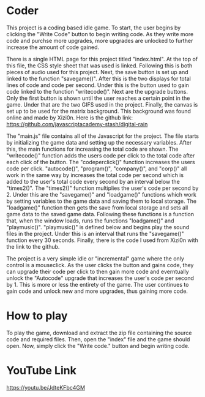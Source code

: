 # Coder
This project is a coding based idle game. To start, the user begins by clicking the "Write Code" button to begin writing code. As they write more code and purchse more upgrades, more upgrades are unlocked to further increase the amount of code gained.

There is a single HTML page for this project titled "index.html". At the top of this file, the CSS style sheet that was used is linked. Following this is both pieces of audio used for this project. Next, the save button is set up and linked to the function "savegame()". After this is the two displays for total lines of code and code per second. Under this is the button used to gain code linked to the function "writecode()". Next are the upgrade buttons. Only the first button is shown until the user reaches a certain point in the game. Under that are the two GIFS used in the project. Finally, the canvas is set up to be used for the matrix background. This background was found online and made by Xizi0n. Here is the github link: https://github.com/javascriptacademy-stash/digital-rain

The "main.js" file contains all of the Javascript for the project. The file starts by initializing the game data and setting up the necessary variables. After this, the main functions for increasing the total code are shown. The "writecode()" function adds the users code per click to the total code after each click of the button. The "codeperclick()" function increases the users code per click. "autocode()", "program()", "company()", and "corp()" all work in the same way by increases the total code per second which is added to the user's total code every second by an interval below the "times2()". The "times2()" function multiplies the user's code per second by 2. Under this are the "savegame()" and "loadgame()" functions which work by setting variables to the game data and saving them to local storage. The "loadgame()" function then gets the save from local storage and sets all game data to the saved game data. Following these functions is a function that, when the window loads, runs the functions "loadgame()" and "playmusic()". "playmusic()" is defined below and begins play the sound files in the project. Under this is an interval that runs the "savegame()" function every 30 seconds. Finally, there is the code I used from Xizi0n with the link to the github.

The project is a very simple idle or "incremental" game where the only control is a mouseclick. As the user clicks the button and gains code, they can upgrade their code per click to then gain more code and everntually unlock the "Autocode" upgrade that increases the user's code per second by 1. This is more or less the entirety of the game. The user continues to gain code and unlock new and more upgrades, thus gaining more code.

# How to play
To play the game, download and extract the zip file containing the source code and required files. Then, open the "index" file and the game should open. Now, simply click the "Write code." button and begin writing code.

# YouTube Link
https://youtu.be/JdteKFbc4GM